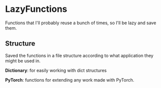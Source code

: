 # LazyFunctions
Functions that I'll probably reuse a bunch of times, so I'll be lazy and save them.

## Structure
Saved the functions in a file structure according to what application they might be used in.

**Dictionary**: for easily working with dict structures

**PyTorch**: functions for extending any work made with PyTorch.
